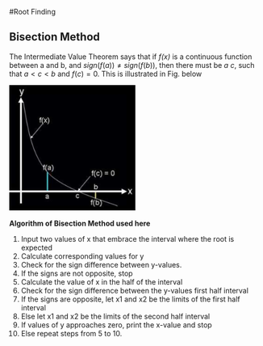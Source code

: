 #Root Finding

## Bisection Method
The Intermediate Value Theorem says that if _f(x)_ is a continuous function between a and b, and
$sign(f(a)) \neq sign(f(b))$, then there must be _a_ _c_, such that $a < c < b$ and $f(c) = 0$. This is illustrated
in Fig. below


[<img src="figure1.png" width="250"/>](figure1.png) 

[//]: # "![myfile](figure1.png)"


**Algorithm of Bisection Method used here**
1. Input two values of x that embrace the interval where the root is expected
2. Calculate corresponding values for y
3. Check for the sign difference between y-values.
4. If the signs are not opposite, stop
5. Calculate the value of x in the half of the interval
6. Check for the sign difference between the y-values first half interval 
7. If the signs are opposite, let x1 and x2 be the limits of the first half interval
8. Else let x1 and x2 be the limits of the second half interval
9. If values of y approaches zero, print the x-value and stop
10. Else repeat steps from 5 to 10.
